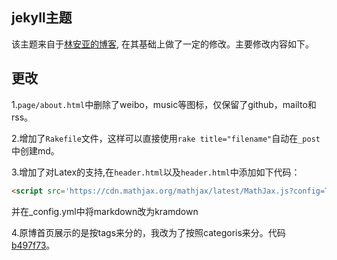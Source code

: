 ## jekyll主题
该主题来自于[林安亚的博客](http://painterlin.com/), 在其基础上做了一定的修改。主要修改内容如下。<br>

## 更改
1.```page/about.html```中删除了weibo，music等图标，仅保留了github，mailto和rss。<br>

2.增加了```Rakefile```文件，这样可以直接使用```rake title="filename"```自动在```_post```中创建md。<br>

3.增加了对Latex的支持,在```header.html```以及```header.html```中添加如下代码：<br>

```html
<script src='https://cdn.mathjax.org/mathjax/latest/MathJax.js?config=TeX-AMS-MML_HTMLorMML'></script>
```

并在_config.yml中将markdown改为kramdown<br>

4.原博首页展示的是按tags来分的，我改为了按照categoris来分。代码[b497f73](https://github.com/ivyxjc/ivyxjc.github.io/commit/b0032df15246c81a695b4d6bf5f970bac14b3be8#diff-eacf331f0ffc35d4b482f1d15a887d3b)。


